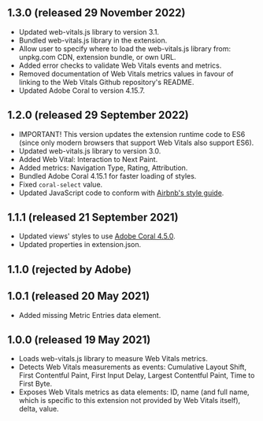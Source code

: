 1.3.0 (released 29 November 2022)
---------------------------------

- Updated web-vitals.js library to version 3.1.
- Bundled web-vitals.js library in the extension.
- Allow user to specify where to load the web-vitals.js library from: unpkg.com CDN, extension bundle, or own URL.
- Added error checks to validate Web Vitals events and metrics.
- Removed documentation of Web Vitals metrics values in favour of linking to the Web Vitals Github repository's README.
- Updated Adobe Coral to version 4.15.7.

1.2.0 (released 29 September 2022)
----------------------------------

- IMPORTANT! This version updates the extension runtime code to ES6 (since only modern browsers that support Web Vitals also support ES6).
- Updated web-vitals.js library to version 3.0.
- Added Web Vital: Interaction to Next Paint.
- Added metrics: Navigation Type, Rating, Attribution.
- Bundled Adobe Coral 4.15.1 for faster loading of styles.
- Fixed `coral-select` value.
- Updated JavaScript code to conform with [Airbnb's style guide](https://github.com/airbnb/javascript).

1.1.1 (released 21 September 2021)
----------------------------------

- Updated views' styles to use [Adobe Coral 4.5.0](https://opensource.adobe.com/coral-spectrum/documentation/).
- Updated properties in extension.json.

1.1.0 (rejected by Adobe)
-------------------------

1.0.1 (released 20 May 2021)
----------------------------

- Added missing Metric Entries data element.

1.0.0 (released 19 May 2021)
----------------------------

- Loads web-vitals.js library to measure Web Vitals metrics.
- Detects Web Vitals measurements as events: Cumulative Layout Shift, First Contentful Paint, First Input Delay, Largest Contentful Paint, Time to First Byte.
- Exposes Web Vitals metrics as data elements: ID, name (and full name, which is specific to this extension not provided by Web Vitals itself), delta, value.
